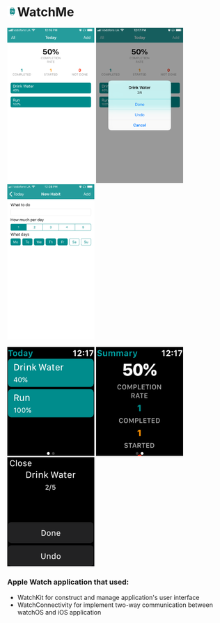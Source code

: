 <h1><img src="https://github.com/radyslavkrechet/PDPWatchMe/blob/master/WatchMe/Resources/Assets/Assets.xcassets/AppIcon.appiconset/Watch-180.png" width="23" height="23">WatchMe</h1>

<p float="left">
  <img src="/Screenshots/1.PNG" width="200px" />
  <img src="/Screenshots/2.PNG" width="200px" />
  <img src="/Screenshots/3.PNG" width="200px" />
</p>

<p float="left">
  <img src="/Screenshots/5.PNG" width="200px" />
  <img src="/Screenshots/6.PNG" width="200px" />
  <img src="/Screenshots/7.PNG" width="200px" />
</p>

### Apple Watch application that used: ###

* WatchKit for construct and manage application's user interface
* WatchConnectivity for implement two-way communication between watchOS and iOS application
